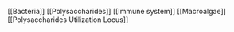 [[Bacteria]]
[[Polysaccharides]]
[[Immune system]]
[[Macroalgae]]
[[Polysaccharides Utilization Locus]]
